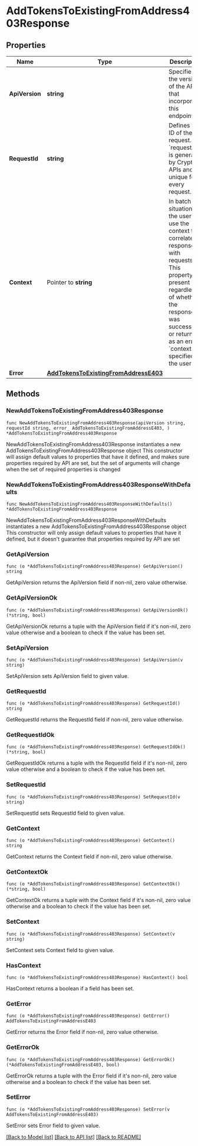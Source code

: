 # AddTokensToExistingFromAddress403Response

## Properties

Name | Type | Description | Notes
------------ | ------------- | ------------- | -------------
**ApiVersion** | **string** | Specifies the version of the API that incorporates this endpoint. | 
**RequestId** | **string** | Defines the ID of the request. The &#x60;requestId&#x60; is generated by Crypto APIs and it&#39;s unique for every request. | 
**Context** | Pointer to **string** | In batch situations the user can use the context to correlate responses with requests. This property is present regardless of whether the response was successful or returned as an error. &#x60;context&#x60; is specified by the user. | [optional] 
**Error** | [**AddTokensToExistingFromAddressE403**](AddTokensToExistingFromAddressE403.md) |  | 

## Methods

### NewAddTokensToExistingFromAddress403Response

`func NewAddTokensToExistingFromAddress403Response(apiVersion string, requestId string, error_ AddTokensToExistingFromAddressE403, ) *AddTokensToExistingFromAddress403Response`

NewAddTokensToExistingFromAddress403Response instantiates a new AddTokensToExistingFromAddress403Response object
This constructor will assign default values to properties that have it defined,
and makes sure properties required by API are set, but the set of arguments
will change when the set of required properties is changed

### NewAddTokensToExistingFromAddress403ResponseWithDefaults

`func NewAddTokensToExistingFromAddress403ResponseWithDefaults() *AddTokensToExistingFromAddress403Response`

NewAddTokensToExistingFromAddress403ResponseWithDefaults instantiates a new AddTokensToExistingFromAddress403Response object
This constructor will only assign default values to properties that have it defined,
but it doesn't guarantee that properties required by API are set

### GetApiVersion

`func (o *AddTokensToExistingFromAddress403Response) GetApiVersion() string`

GetApiVersion returns the ApiVersion field if non-nil, zero value otherwise.

### GetApiVersionOk

`func (o *AddTokensToExistingFromAddress403Response) GetApiVersionOk() (*string, bool)`

GetApiVersionOk returns a tuple with the ApiVersion field if it's non-nil, zero value otherwise
and a boolean to check if the value has been set.

### SetApiVersion

`func (o *AddTokensToExistingFromAddress403Response) SetApiVersion(v string)`

SetApiVersion sets ApiVersion field to given value.


### GetRequestId

`func (o *AddTokensToExistingFromAddress403Response) GetRequestId() string`

GetRequestId returns the RequestId field if non-nil, zero value otherwise.

### GetRequestIdOk

`func (o *AddTokensToExistingFromAddress403Response) GetRequestIdOk() (*string, bool)`

GetRequestIdOk returns a tuple with the RequestId field if it's non-nil, zero value otherwise
and a boolean to check if the value has been set.

### SetRequestId

`func (o *AddTokensToExistingFromAddress403Response) SetRequestId(v string)`

SetRequestId sets RequestId field to given value.


### GetContext

`func (o *AddTokensToExistingFromAddress403Response) GetContext() string`

GetContext returns the Context field if non-nil, zero value otherwise.

### GetContextOk

`func (o *AddTokensToExistingFromAddress403Response) GetContextOk() (*string, bool)`

GetContextOk returns a tuple with the Context field if it's non-nil, zero value otherwise
and a boolean to check if the value has been set.

### SetContext

`func (o *AddTokensToExistingFromAddress403Response) SetContext(v string)`

SetContext sets Context field to given value.

### HasContext

`func (o *AddTokensToExistingFromAddress403Response) HasContext() bool`

HasContext returns a boolean if a field has been set.

### GetError

`func (o *AddTokensToExistingFromAddress403Response) GetError() AddTokensToExistingFromAddressE403`

GetError returns the Error field if non-nil, zero value otherwise.

### GetErrorOk

`func (o *AddTokensToExistingFromAddress403Response) GetErrorOk() (*AddTokensToExistingFromAddressE403, bool)`

GetErrorOk returns a tuple with the Error field if it's non-nil, zero value otherwise
and a boolean to check if the value has been set.

### SetError

`func (o *AddTokensToExistingFromAddress403Response) SetError(v AddTokensToExistingFromAddressE403)`

SetError sets Error field to given value.



[[Back to Model list]](../README.md#documentation-for-models) [[Back to API list]](../README.md#documentation-for-api-endpoints) [[Back to README]](../README.md)


